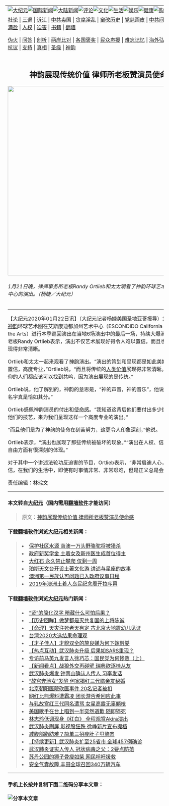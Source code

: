 <a name="1" id="1" target="_blank"></a><span id="1"></span>
<table border="0"><tr><td colspan="2" VALIGN=TOP><a href="https://github.com/nchtm2512/djy/blob/master/gb/nsc413.md#1"><img src="https://raw.githubusercontent.com/nchtm2512/www/master/t/djy/1.jpg" title="大纪元"></a><a href="https://github.com/nchtm2512/djy/blob/master/gb/n24hr.md#1"><img src="https://raw.githubusercontent.com/nchtm2512/www/master/t/djy/3.jpg" title="国际新闻"></a><a href="https://github.com/nchtm2512/djy/blob/master/gb/nsc413.md#1"><img src="https://raw.githubusercontent.com/nchtm2512/www/master/t/djy/4.jpg" title="大陆新闻"></a><a href="https://github.com/nchtm2512/djy/blob/master/gb/news392.md#1"><img src="https://raw.githubusercontent.com/nchtm2512/www/master/t/djy/5.jpg" title="评论"></a><a href="https://github.com/nchtm2512/djy/blob/master/gb/news2007.md#1"><img src="https://raw.githubusercontent.com/nchtm2512/www/master/t/djy/6.jpg" title="文化"></a><a href="https://github.com/nchtm2512/djy/blob/master/gb/news2008.md#1"><img src="https://raw.githubusercontent.com/nchtm2512/www/master/t/djy/7.jpg" title="生活"></a><a href="https://github.com/nchtm2512/djy/blob/master/gb/ncyule.md#1"><img src="https://raw.githubusercontent.com/nchtm2512/www/master/t/djy/8.jpg" title="娱乐"></a><a href="https://github.com/nchtm2512/djy/blob/master/gb/nsc1002.md#1"><img src="https://raw.githubusercontent.com/nchtm2512/www/master/t/djy/9.jpg" title="健康"><a href="https://www.youlucky.com"><img src="https://raw.githubusercontent.com/nchtm2512/www/master/t/djy/10.jpg" title="购物"></a><a href="https://donate.epochtimes.com/?utm_medium=epochtimes&utm_source=referral&utm_campaign=donate_button_djyarticleheader"><img src="https://raw.githubusercontent.com/nchtm2512/www/master/t/djy/12.jpg" title="捐款"></a></td></tr>
<tr><td colspan="2" VALIGN=TOP><a target="_blank" href="https://github.com/nchtm2512/djy/blob/master/gb/9p.md#1">社论</a> | <a target="_blank" href="https://github.com/nchtm2512/djy/blob/master/gb/nf5657.md#1">三退</a> | <a target="_blank" href="https://github.com/nchtm2512/djy/blob/master/gb/nf6123.md#1">诉江</a> | <a target="_blank" href="https://github.com/nchtm2512/djy/blob/master/gb/nf1176117.md#1">中共卖国</a> | <a target="_blank" href="https://github.com/nchtm2512/djy/blob/master/gb/nf5773.md#1">贪腐淫乱</a> | <a target="_blank" href="https://github.com/nchtm2512/djy/blob/master/gb/nf1176115.md#1">窜改历史</a> | <a target="_blank" href="https://github.com/nchtm2512/djy/blob/master/gb/nf1176107.md#1">党魁画皮</a> | <a target="_blank" href="https://github.com/nchtm2512/djy/blob/master/gb/nf1320400.md#1">中共间谍</a> | <a target="_blank" href="https://github.com/nchtm2512/djy/blob/master/gb/nf1176114.md#1">破坏传统</a> | <a target="_blank" href="https://github.com/nchtm2512/djy/blob/master/gb/nf5287.md#1">恶贯满盈</a> | <a target="_blank" href="https://github.com/nchtm2512/djy/blob/master/gb/ncid278.md#1">人权</a> | <a target="_blank" href="https://github.com/nchtm2512/djy/blob/master/gb/nf1176111.md#1">迫害</a> | <a target="_blank" href="https://github.com/nchtm2512/djy/blob/master/gb/nf1235328.md#1">书籍</a> | <a target="_blank" href="https://github.com/nchtm2512/www/blob/master/README.md?zsrh#1">翻墙</a></p><p><a target="_blank" href="https://github.com/nchtm2512/djy/blob/master/gb/nf5562.md#1">伪火</a> | <a target="_blank" href="https://github.com/nchtm2512/djy/blob/master/gb/nf4378.md#1">问答</a> | <a target="_blank" href="https://github.com/nchtm2512/djy/blob/master/gb/nf5792.md#1">剖析</a> | <a target="_blank" href="https://github.com/nchtm2512/djy/blob/master/gb/nf5735.md#1">两岸比对</a> | <a target="_blank" href="https://github.com/nchtm2512/djy/blob/master/gb/nf6119.md#1">各国褒奖</a> | <a target="_blank" href="https://github.com/nchtm2512/djy/blob/master/gb/nf6120.md#1">民众声援</a> | <a target="_blank" href="https://github.com/nchtm2512/djy/blob/master/gb/nf1188594.md#1">难忘记忆</a> | <a target="_blank" href="https://github.com/nchtm2512/djy/blob/master/gb/nf3180.md#1">海外弘传</a> | <a target="_blank" href="https://github.com/nchtm2512/djy/blob/master/gb/nf5410.md#1">万人上访</a> | <a target="_blank" href="https://github.com/nchtm2512/ntdtv/blob/master/gb/prog1530_1.md#1">和平抗议</a> | <a target="_blank" href="https://github.com/nchtm2512/djy/blob/master/gb/nf4386.md#1">支持</a> | <a target="_blank" href="https://github.com/nchtm2512/djy/blob/master/gb/nf4389.md#1">真相</a> | <a target="_blank" href="https://github.com/nchtm2512/djy/blob/master/gb/nf5790.md#1">圣缘</a> | <a target="_blank" href="https://github.com/nchtm2512/djy/blob/master/gb/nf4786.md#1">神韵</a></td></tr>
<tr><td VALIGN=TOP width="626"><h2 align=center>神韵展现传统价值 律师所老板赞演员使命感</h2>
<img width="600" src="http://i.epochtimes.com/assets/uploads/2020/01/2001220233432124-600x400.jpg" />
<h6>1月21日晚，律师事务所老板Randy Ortlieb和太太观看了神韵环球艺术图在加州艺术中心的演出。（杨婕／大纪元）
</h6>
<hr>
	<p>【大纪元2020年01月22日讯】（大纪元记者杨婕美国圣地亚哥报导）1月21日晚，<a href="https://github.com/nchtm2512/djy/blob/master/gb/tag/%E7%A5%9E%E9%9F%B5.md">神韵</a>环球艺术图在艾斯康迪都加州艺术中心（ESCONDIDO California Center for the Arts）进行本季巡回演出在当地6场演出中的最后一场，持续大爆满。律师事务所老板Randy Ortlieb表示，演出不仅艺术展现好得令人难以置信，而且也将传统价值展现得非常清晰。</p>
<p>Ortlieb和太太一起来观看了<a href="https://github.com/nchtm2512/djy/blob/master/gb/tag/%E7%A5%9E%E9%9F%B5.md">神韵</a>演出。“演出的策划和呈现都是如此美好，令人难以置信，高度专业，”Ortlieb说，“而且将传统的<a href="https://github.com/nchtm2512/djy/blob/master/gb/tag/%E4%BA%BA%E7%B1%BB%E4%BB%B7%E5%80%BC.md">人类价值</a>展现得非常清晰。来自不同信仰的人们都应该可以找到共鸣，因为演出展现的是传统。”</p>
<p>Ortlieb说，他了解到的，神韵的意思是，“神的声音，神的音乐”，他说：“演出起这个名字真是恰如其分。”</p>
<p>Ortlieb感佩神韵演员的付出和<a href="https://github.com/nchtm2512/djy/blob/master/gb/tag/%E4%BD%BF%E5%91%BD%E6%84%9F.md">使命感</a>。“我知道这背后他们要付出多少练习，来提升他们的技艺，来为我们呈现这样一个高度专业的演出。”</p>
<p>“而且他们是为了神韵的使命在刻苦努力，这更令人印象深刻，”他说。</p>
<p>Ortlieb表示，“演出也展现了那些传统被破坏的现象。”“演出在人权、信仰自由和良心自由方面有很深刻的体现。”</p>
<p>对于其中一个讲述法轮功反迫害的节目，Ortlieb表示，“非常启迪人心，让人们相信，在我们的生活中，即使有时事情非常、非常艰难，但是正义总是会在最后彰显。”</p>
<p>责任编辑：林琮文</p>
	
<hr>

#### 本文转自<a href="http://www.epochtimes.com">大纪元</a>（国内需用<a href="https://git.io/JesJV">翻墙软件</a>才能访问）
> 原文：<a href="http://www.epochtimes.com/gb/20/1/22/n11812076.htm">神韵展现传统价值 律师所老板赞演员使命感</a>


#### 下载<a href="https://git.io/JesJV">翻墙软件</a>浏览<a href="http://www.epochtimes.com">大纪元</a>相关新闻：
> <li><a href="http://www.epochtimes.com/gb/20/1/8/n11776841.htm">保护社区水源 南澳一万头野骆驼将被猎杀</a></li>
> <li><a href="http://www.epochtimes.com/gb/19/12/4/n11699612.htm">政府新奖学金 土着女及新州医生成首位得主</a></li>
> <li><a href="http://www.epochtimes.com/gb/19/10/18/n11596243.htm">大红石 永久禁止攀爬 仅剩一周</a></li>
> <li><a href="http://www.epochtimes.com/gb/19/8/2/n11427547.htm">珀斯天文台开设土著文化游 讲述与星座的故事</a></li>
> <li><a href="http://www.epochtimes.com/gb/19/7/10/n11375992.htm">澳洲第一民族认可问题已入政府议事日程</a></li>
> <li><a href="http://www.epochtimes.com/gb/19/7/8/n11371745.htm">2019年澳洲土着人岛民纪念周开拉序幕</a></li>

#### 下载<a href="https://git.io/JesJV">翻墙软件</a>浏览<a href="http://www.epochtimes.com">大纪元</a>热门新闻：
> <li><a href="http://www.epochtimes.com/gb/20/1/8/n11776367.htm">“贤”的简化汉字 暗藏什么可怕后果？</a></li>
> <li><a href="http://www.epochtimes.com/gb/20/1/14/n11793221.htm">【历史回眸】做梦都是灭共复国的上将陈诚</a></li>
> <li><a href="http://www.epochtimes.com/gb/20/1/9/n11778584.htm">【命理】天灾注死者天有定 古北京大地震幼儿见证</a></li>
> <li><a href="http://www.epochtimes.com/gb/20/1/16/n11797750.htm">台湾2020大选结果命理观</a></li>
> <li><a href="http://www.epochtimes.com/gb/20/1/14/n11793176.htm">【才子佳人】才貌双全的施良娣为何下嫁黔娄</a></li>
> <li><a href="http://www.epochtimes.com/gb/20/1/21/n11811218.htm">【热点互动】武汉肺炎升级 后果如SARS重现？</a></li>
> <li><a href="http://www.epochtimes.com/gb/20/1/20/n11807690.htm">专访前马英九发言人徐巧芯：国民党为何惨败（上）</a></li>
> <li><a href="http://www.epochtimes.com/gb/20/1/20/n11807823.htm">【新闻看点】战狼外交再碰壁 瑞典欲逐桂从友</a></li>
> <li><a href="http://www.epochtimes.com/gb/20/1/20/n11807770.htm">武汉肺炎爆发 钟南山确认人传人 习李发话</a></li>
> <li><a href="http://www.epochtimes.com/gb/20/1/20/n11807894.htm">“故宫奔驰女”发酵 何家揭红三代瞒亲友秘婚</a></li>
> <li><a href="http://www.epochtimes.com/gb/20/1/20/n11808379.htm">北京朝阳医院砍医事件 20名记者被扣</a></li>
> <li><a href="http://www.epochtimes.com/gb/20/1/20/n11807684.htm">网红比熊爆料遭霸凌 团长游否希回应此事</a></li>
> <li><a href="http://www.epochtimes.com/gb/20/1/19/n11805358.htm">与轧故宫红三代同名遭骂 女星高露无辜躺枪</a></li>
> <li><a href="http://www.epochtimes.com/gb/20/1/20/n11807287.htm">美国歌手在台上唱到一半突然道歉 随即猝死</a></li>
> <li><a href="http://www.epochtimes.com/gb/20/1/21/n11809509.htm">林志玲低调现身《红白》 全程观赏Akira演出</a></li>
> <li><a href="http://www.epochtimes.com/gb/20/1/20/n11808467.htm">武汉肺炎刷屏 影视股狂跌 徐峥新片宣布提档</a></li>
> <li><a href="http://www.epochtimes.com/gb/17/2/27/n8856364.htm">减腹部脂肪难？简单三招瘦肚子甩赘肉</a></li>
> <li><a href="http://www.epochtimes.com/gb/20/1/17/n11801312.htm">【持续更新】武汉肺炎扩至25省市 全球457例确诊</a></li>
> <li><a href="http://www.epochtimes.com/gb/20/1/21/n11809002.htm">武汉肺炎证实人传人 冠状病毒之父：2要点防范</a></li>
> <li><a href="http://www.epochtimes.com/gb/20/1/20/n11806801.htm">苏丹公园的狮子骨瘦如柴 网民呼吁援救</a></li>
> <li><a href="http://www.epochtimes.com/gb/20/1/21/n11811384.htm">安全气囊故障 丰田全球召回340万辆汽车</a></li>
<hr>

#### 手机上长按并复制下面二维码分享本文章：<br><br><img src="http://d1p1.ip.zn2.us/v.php?action=qrcode&url=https://github.com/nchtm2512/djy/blob/master/gb/20/1/22/n11812076.md%231" title="分享本文章"></td><td VALIGN=TOP><a href="https://github.com/nchtm2512/djy/blob/master/gb/16/1/21/n4622075.md?dfh#1" target="_blank"><img src="https://raw.githubusercontent.com/nchtm2512/djy/master/gb/300/wei-f1.jpg" title="中共的伪火骗局"  alt="中共的伪火骗局"></a><br><a href="https://github.com/nchtm2512/www/blob/master/README.md?dfh#9" target="_blank"><img src="https://raw.githubusercontent.com/nchtm2512/djy/master/gb/300/yong-h.jpg" title="永恒的见证"  alt="永恒的见证"></a><br><a href="https://github.com/nchtm2512/djy/blob/master/gb/13/9/29/n3974789.md?dfh#1" target="_blank"><img src="https://raw.githubusercontent.com/nchtm2512/djy/master/gb/300/shang-lnz.jpg" title="善良女子被中共投男牢"  alt="善良女子被中共投男牢"></a><br><a href="https://github.com/nchtm2512/djy/blob/master/gb/16/3/16/n4663449.md?dfh#1" target="_blank"><img src="https://raw.githubusercontent.com/nchtm2512/djy/master/gb/300/huo-z3.jpg" title="警卫目击活摘器官"  alt="警卫目击活摘器官"></a><br><a href="https://github.com/nchtm2512/djy/blob/master/gb/16/8/7/n8177641.md?dfh#1" target="_blank"><img src="https://raw.githubusercontent.com/nchtm2512/djy/master/gb/300/huo-z4.jpg" title="证人描述活摘恐怖"  alt="证人描述活摘恐怖"></a><br><a href="https://github.com/nchtm2512/djy/blob/master/gb/10/4/19/n2881569.md?dfh#1" target="_blank"><img src="https://raw.githubusercontent.com/nchtm2512/djy/master/gb/300/huo-z1.jpg" title="揭开活摘器官黑幕"  alt="揭开活摘器官黑幕"></a><br><a href="https://github.com/nchtm2512/djy/blob/master/gb/10/11/7/n3077476.md?dfh#1" target="_blank"><img src="https://raw.githubusercontent.com/nchtm2512/djy/master/gb/300/ma-ks.jpg" title="马克思的成魔之路"  alt="马克思的成魔之路"></a><br><a href="https://github.com/nchtm2512/djy/blob/master/gb/14/6/9/n4173977.md?dfh#1" target="_blank"><img src="https://raw.githubusercontent.com/nchtm2512/djy/master/gb/300/chang-zs.jpg" title="藏字石 蕴天机"  alt="藏字石 蕴天机"></a><br><a href="https://github.com/nchtm2512/djy/blob/master/gb/18/5/10/n10381511.md?dfh#1" target="_blank"><img src="https://raw.githubusercontent.com/nchtm2512/djy/master/gb/300/st1.jpg" title="关注3亿人三退"  alt="关注3亿人三退"></a><br><a href="https://github.com/nchtm2512/djy/blob/master/gb/18/3/21/n10237682.md?dfh#1" target="_blank"><img src="https://raw.githubusercontent.com/nchtm2512/djy/master/gb/300/jie-t.jpg" title="解体中共复兴中华"  alt="解体中共复兴中华"></a><br><a href="https://github.com/nchtm2512/djy/blob/master/gb/9/2/9/n2422991.md?dfh#1" target="_blank"><img src="https://raw.githubusercontent.com/nchtm2512/djy/master/gb/300/gao-zs.jpg" title="中共迫害良心律师"  alt="中共迫害良心律师"></a><br><a href="https://github.com/nchtm2512/djy/blob/master/gb/18/12/9/n10900044.md?dfh#1" target="_blank"><img src="https://raw.githubusercontent.com/nchtm2512/djy/master/gb/300/sj1.jpg" title="303万人举报江泽民"  alt="303万人举报江泽民"></a><br><a href="https://github.com/nchtm2512/djy/blob/master/gb/18/8/28/n10672014.md?dfh#1" target="_blank"><img src="https://raw.githubusercontent.com/nchtm2512/djy/master/gb/300/sj2.jpg" title="这些官员为何起诉江泽民"  alt="这些官员为何起诉江泽民"></a><br><a href="https://github.com/nchtm2512/djy/blob/master/gb/8/12/18/n2367165.md?dfh#1" target="_blank"><img src="https://raw.githubusercontent.com/nchtm2512/djy/master/gb/300/liangan.jpg" title="海峡两岸的强烈对比"  alt="海峡两岸的强烈对比"></a><br><a href="https://github.com/nchtm2512/djy/blob/master/gb/15/12/10/n4593139.md?dfh#1" target="_blank"><img src="https://raw.githubusercontent.com/nchtm2512/djy/master/gb/300/jia-ndzl.jpg" title="加拿大总理的贺信"  alt="加拿大总理的贺信"></a><br><a href="https://github.com/nchtm2512/djy/blob/master/gb/11/6/17/n3289382.md?dfh#1" target="_blank"><img src="https://raw.githubusercontent.com/nchtm2512/djy/master/gb/300/xiao-wd.jpg" title="探寻真相兼听则明"  alt="探寻真相兼听则明"></a><br><a href="https://github.com/nchtm2512/djy/blob/master/gb/18/10/27/n10812623.md?dfh#1" target="_blank"><img src="https://raw.githubusercontent.com/nchtm2512/djy/master/gb/300/yindu.jpg" title="印度媒体报道东方"  alt="印度媒体报道东方"></a><br><a href="https://github.com/nchtm2512/djy/blob/master/gb/18/6/9/n10469652.md?dfh#1" target="_blank"><img src="https://raw.githubusercontent.com/nchtm2512/djy/master/gb/300/xie-j.jpg" title="不一样的海外校园"  alt="不一样的海外校园"></a><br><a href="https://github.com/nchtm2512/djy/blob/master/gb/7/4/5/n1669415.md?dfh#1" target="_blank"><img src="https://raw.githubusercontent.com/nchtm2512/djy/master/gb/300/li-up.jpg" title="从大师到徒弟的传奇"  alt="从大师到徒弟的传奇"></a><br><a href="https://github.com/nchtm2512/djy/blob/master/gb/17/5/26/n9191512.md?dfh#1" target="_blank"><img src="https://raw.githubusercontent.com/nchtm2512/djy/master/gb/300/zfl2.jpg" title="亿万人与东方一本奇书"  alt="亿万人与东方一本奇书"></a><br><a href="https://github.com/nchtm2512/djy/blob/master/gb/13/11/27/n4020290.md?dfh#1" target="_blank"><img src="https://raw.githubusercontent.com/nchtm2512/djy/master/gb/300/zhen-h.jpg" title="大陆见不到的震撼场面"  alt="大陆见不到的震撼场面"></a><br><a href="https://github.com/nchtm2512/djy/blob/master/gb/15/7/17/n4482910.md?dfh#1" target="_blank"><img src="https://raw.githubusercontent.com/nchtm2512/djy/master/gb/300/dalu-sk.jpg" title="人心向善 大陆当初盛况"  alt="人心向善 大陆当初盛况"></a><br><a href="https://github.com/nchtm2512/djy/blob/master/gb/19/1/5/n10955468.md?dfh#1" target="_blank"><img src="https://raw.githubusercontent.com/nchtm2512/djy/master/gb/300/zfl1.jpg" title="追寻真理 这书讲什么"  alt="追寻真理 这书讲什么"></a><br><a href="https://github.com/nchtm2512/www/blob/master/README.md?dfh#1" target="_blank"><img src="https://raw.githubusercontent.com/nchtm2512/djy/master/gb/300/fq1.jpg" title="下载免费翻墙软件"  alt="下载免费翻墙软件"></a><br></td></tr></table>
